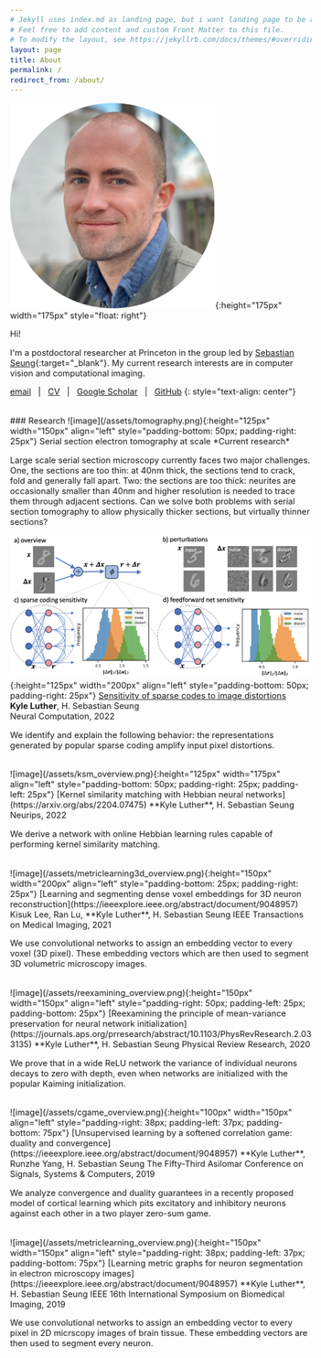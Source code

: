```yaml
---
# Jekyll uses index.md as landing page, but i want landing page to be about.
# Feel free to add content and custom Front Matter to this file.
# To modify the layout, see https://jekyllrb.com/docs/themes/#overriding-theme-defaults
layout: page
title: About
permalink: /
redirect_from: /about/
---
```

<!-- use 10pt font -->
<style type="text/css">
  body{
  font-size: 11pt;
}
</style>

![image](/assets/circular_profile.png){:height="175px" width="175px" style="float: right"}

Hi!

I'm a postdoctoral researcher at Princeton in the group led by [Sebastian Seung](https://seunglab.org/){:target="\_blank"}. My current research interests are in computer vision and computational imaging. 

[email](mailto:kluther@princeton.edu) &nbsp; \| &nbsp;  [CV](/assets/CV.pdf) &nbsp; \| &nbsp; [Google Scholar](https://scholar.google.com/citations?hl=en&view_op=list_works&gmla=AJsN-F5e0yPGmYrQrZ9lske_v4RPq7xURWD5Z9iJGyfnmTQL4rYTaBSksBIrwBWBx732XmQAtC4IklkW_Y7KQPO32WMjzxA06w&user=JX_K0-QAAAAJ) &nbsp; \| &nbsp; [GitHub](https://github.com/KyleLuther)
{: style="text-align: center"}

<br clear="all" />
### Research
<!-- Images: hxw = 175x225 -->
![image](/assets/tomography.png){:height="125px" width="150px"
align="left" style="padding-bottom: 50px; padding-right: 25px"}
Serial section electron tomography at scale  
*Current research*

Large scale serial section microscopy currently faces two major challenges. One, the sections are too thin: at 40nm thick, the sections tend to crack, fold and generally fall apart. Two: the sections are too thick: neurites are occasionally smaller than 40nm and higher resolution is needed to trace them through adjacent sections. Can we solve both problems with serial section tomography to allow physically thicker sections, but virtually thinner sections?

![image](/assets/sparsecoding_overview.png){:height="125px" width="200px"
align="left" style="padding-bottom: 50px; padding-right: 25px"}
[Sensitivity of sparse codes to image distortions](https://arxiv.org/abs/2204.07466)  
**Kyle Luther**, H. Sebastian Seung  
Neural Computation, 2022

We identify and explain the following behavior: the representations generated by popular sparse coding amplify input pixel distortions.

<br clear="all" />
![image](/assets/ksm_overview.png){:height="125px" width="175px"
align="left" style="padding-bottom: 50px; padding-right: 25px; padding-left: 25px"}
[Kernel similarity matching with Hebbian neural networks](https://arxiv.org/abs/2204.07475)  
**Kyle Luther**, H. Sebastian Seung  
Neurips, 2022

We derive a network with online Hebbian learning rules capable of performing kernel similarity matching.

<br clear="all" />
![image](/assets/metriclearning3d_overview.png){:height="150px" width="200px"
align="left" style="padding-bottom: 25px; padding-right: 25px"}
[Learning and segmenting dense voxel embeddings for 3D neuron reconstruction](https://ieeexplore.ieee.org/abstract/document/9048957)  
Kisuk Lee, Ran Lu, **Kyle Luther**, H. Sebastian Seung  
IEEE Transactions on Medical Imaging, 2021

We use convolutional networks to assign an embedding vector to every voxel (3D pixel). These embedding vectors which are then used to segment 3D volumetric microscopy images.

<br clear="all" />
![image](/assets/reexamining_overview.png){:height="150px" width="150px"
align="left" style="padding-right: 50px; padding-left: 25px; padding-bottom: 25px"}
[Reexamining the principle of mean-variance preservation for neural network initialization](https://journals.aps.org/prresearch/abstract/10.1103/PhysRevResearch.2.033135)  
**Kyle Luther**, H. Sebastian Seung  
Physical Review Research, 2020

We prove that in a wide ReLU network the variance of individual neurons decays to zero with depth, even when networks are initialized with the popular Kaiming initialization.

<br clear="all" />
![image](/assets/cgame_overview.png){:height="100px" width="150px"
align="left" style="padding-right: 38px; padding-left: 37px; padding-bottom: 75px"}
[Unsupervised learning by a softened correlation game: duality and convergence](https://ieeexplore.ieee.org/abstract/document/9048957)  
**Kyle Luther**, Runzhe Yang, H. Sebastian Seung  
The Fifty-Third Asilomar Conference on Signals, Systems & Computers, 2019

We analyze convergence and duality guarantees in a recently proposed model of cortical learning which pits excitatory and inhibitory neurons against each other in a two player zero-sum game.

<br clear="all" />
![image](/assets/metriclearning_overview.png){:height="150px" width="150px"
align="left" style="padding-right: 38px; padding-left: 37px; padding-bottom: 75px"}
[Learning metric graphs for neuron segmentation in electron microscopy images](https://ieeexplore.ieee.org/abstract/document/9048957)  
**Kyle Luther**, H. Sebastian Seung  
IEEE 16th International Symposium on Biomedical Imaging, 2019

We use convolutional networks to assign an embedding vector to every pixel in 2D micrscopy images of brain tissue. These embedding vectors are then used to segment every neuron.
